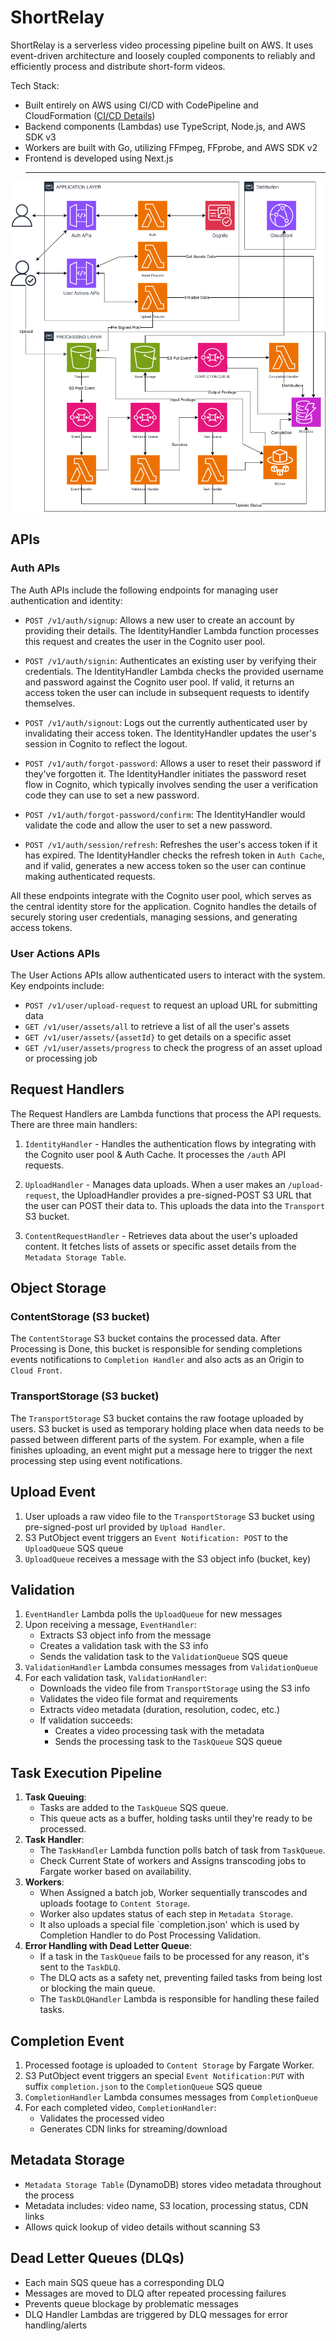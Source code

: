 # ShortRelay
ShortRelay is a serverless video processing pipeline built on AWS. It uses event-driven architecture and loosely coupled components to reliably and efficiently process and distribute short-form videos.

Tech Stack:
- Built entirely on AWS using CI/CD with CodePipeline and CloudFormation ([CI/CD Details](./infrastructure/README.md))
- Backend components (Lambdas) use TypeScript, Node.js, and AWS SDK v3
- Workers are built with Go, utilizing FFmpeg, FFprobe, and AWS SDK v2
- Frontend is developed using Next.js
  ***
![alt text](./infrastructure/docs/asset-processing-flow.png)

## APIs
### Auth APIs
The Auth APIs include the following endpoints for managing user authentication and identity:

- `POST /v1/auth/signup`: Allows a new user to create an account by providing their details. The IdentityHandler Lambda function processes this request and creates the user in the Cognito user pool.

- `POST /v1/auth/signin`: Authenticates an existing user by verifying their credentials. The IdentityHandler Lambda checks the provided username and password against the Cognito user pool. If valid, it returns an access token the user can include in subsequent requests to identify themselves.

- `POST /v1/auth/signout`: Logs out the currently authenticated user by invalidating their access token. The IdentityHandler updates the user's session in Cognito to reflect the logout.

- `POST /v1/auth/forgot-password`: Allows a user to reset their password if they've forgotten it. The IdentityHandler initiates the password reset flow in Cognito, which typically involves sending the user a verification code they can use to set a new password.

- `POST /v1/auth/forgot-password/confirm`: The IdentityHandler would validate the code and allow the user to set a new password.

- `POST /v1/auth/session/refresh`: Refreshes the user's access token if it has expired. The IdentityHandler checks the refresh token in `Auth Cache`, and if valid, generates a new access token so the user can continue making authenticated requests.

All these endpoints integrate with the Cognito user pool, which serves as the central identity store for the application. Cognito handles the details of securely storing user credentials, managing sessions, and generating access tokens.

### User Actions APIs  

The User Actions APIs allow authenticated users to interact with the system. Key endpoints include:
- `POST /v1/user/upload-request` to request an upload URL for submitting data
- `GET /v1/user/assets/all` to retrieve a list of all the user's assets
- `GET /v1/user/assets/{assetId}` to get details on a specific asset
- `GET /v1/user/assets/progress` to check the progress of an asset upload or processing job

## Request Handlers

The Request Handlers are Lambda functions that process the API requests. There are three main handlers:

1. `IdentityHandler` - Handles the authentication flows by integrating with the Cognito user pool & Auth Cache. It processes the `/auth` API requests.

2. `UploadHandler` - Manages data uploads. When a user makes an `/upload-request`, the UploadHandler provides a pre-signed-POST S3 URL that the user can POST their data to. This uploads the data into the `Transport` S3 bucket.

3. `ContentRequestHandler` - Retrieves data about the user's uploaded content. It fetches lists of assets or specific asset details from the `Metadata Storage Table`.

## Object Storage

### ContentStorage (S3 bucket)
The `ContentStorage` S3 bucket contains the processed data. After Processing is Done, this bucket is responsible for sending completions events notifications to `Completion Handler` and also acts as an Origin to `Cloud Front`.

### TransportStorage (S3 bucket)  
The `TransportStorage` S3 bucket contains the raw footage uploaded by users. S3 bucket is used as temporary holding place when data needs to be passed between different parts of the system. For example, when a file finishes uploading, an event might put a message here to trigger the next processing step using event notifications.

## Upload Event
1. User uploads a raw video file to the `TransportStorage` S3 bucket using pre-signed-post url provided by `Upload Handler`.
2. S3 PutObject event triggers an `Event Notification: POST` to the `UploadQueue` SQS queue
3. `UploadQueue` receives a message with the S3 object info (bucket, key)

## Validation
1. `EventHandler` Lambda polls the `UploadQueue` for new messages
2. Upon receiving a message, `EventHandler`:
    - Extracts S3 object info from the message
    - Creates a validation task with the S3 info
    - Sends the validation task to the `ValidationQueue` SQS queue
3. `ValidationHandler` Lambda consumes messages from `ValidationQueue`
4. For each validation task, `ValidationHandler`:
    - Downloads the video file from `TransportStorage` using the S3 info
    - Validates the video file format and requirements
    - Extracts video metadata (duration, resolution, codec, etc.)
    - If validation succeeds:
        - Creates a video processing task with the metadata
        - Sends the processing task to the `TaskQueue` SQS queue

## Task Execution Pipeline
1. **Task Queuing**: 
   * Tasks are added to the `TaskQueue` SQS queue. 
   * This queue acts as a buffer, holding tasks until they're ready to be processed.
2. **Task Handler**:
   * The `TaskHandler` Lambda function polls batch of task from `TaskQueue`.
   * Check Current State of workers and Assigns transcoding jobs to Fargate worker based on availability.
3. **Workers**:
   * When Assigned a batch job, Worker sequentially transcodes and uploads footage to `Content Storage`.
   * Worker also updates status of each step in `Metadata Storage`.
   * It also uploads a special file `completion.json' which is used by Completion Handler to do Post Processing Validation.
4. **Error Handling with Dead Letter Queue**:
   * If a task in the `TaskQueue` fails to be processed for any reason, it's sent to the `TaskDLQ`.
   * The DLQ acts as a safety net, preventing failed tasks from being lost or blocking the main queue.
   * The `TaskDLQHandler` Lambda is responsible for handling these failed tasks.

## Completion Event
1. Processed footage is uploaded to `Content Storage` by Fargate Worker.
2. S3 PutObject event triggers an special `Event Notification:PUT` with suffix `completion.json` to the `CompletionQueue` SQS queue
3. `CompletionHandler` Lambda consumes messages from `CompletionQueue` 
4. For each completed video, `CompletionHandler`:
    - Validates the processed video
    - Generates CDN links for streaming/download

## Metadata Storage
- `Metadata Storage Table` (DynamoDB) stores video metadata throughout the process
- Metadata includes: video name, S3 location, processing status, CDN links
- Allows quick lookup of video details without scanning S3

## Dead Letter Queues (DLQs)
- Each main SQS queue has a corresponding DLQ
- Messages are moved to DLQ after repeated processing failures
- Prevents queue blockage by problematic messages
- DLQ Handler Lambdas are triggered by DLQ messages for error handling/alerts
